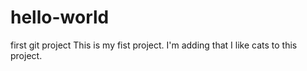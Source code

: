 # hello-world
first git project
This is my fist project. I'm adding that I like cats to this project.
